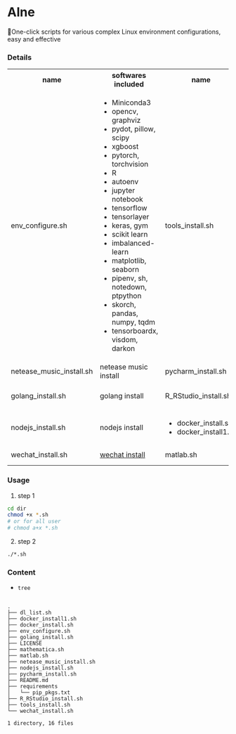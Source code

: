 # Alne

:tada:One-click scripts for various complex Linux environment configurations, easy and effective

### Details

<table>
    <tr>
        <th>name</th>
        <th>softwares included</th>
        <th>name</th>
        <th>softwares included</th>
    </tr>
    <tr>
        <td>
            env_configure.sh
        </td>
        <td>
            <ul>
                <li>Miniconda3</li>
                <li>opencv, graphviz</li>
                <li>pydot, pillow, scipy</li>
                <li>xgboost</li>
                <li>pytorch, torchvision</li>
                <li>R</li>
                <li>autoenv</li>
                <li>jupyter notebook</li>
                <li>tensorflow</li>
                <li>tensorlayer</li>
                <li>keras, gym</li>
                <li>scikit learn</li>
                <li>imbalanced-learn</li>
                <li>matplotlib, seaborn</li>
                <li>pipenv, sh, notedown, ptpython</li>
                <li>skorch, pandas, numpy, tqdm</li>
                <li>tensorboardx, visdom, darkon</li>
            </ul>
        </td>
        <td>
            tools_install.sh
        </td>
        <td>
            <ul>
                <li>curl</li>
                <li>git</li>
                <li>nano</li>
                <li>tmux</li>
                <li>gdebi</li>
                <li>tree</li>
            </ul>
        </td>
    </tr>
    <tr>
        <td>
            netease_music_install.sh
        </td>
        <td>
            netease music install
        </td>
        <td>
            pycharm_install.sh
        </td>
        <td>
            pycharm install
        </td>
    </tr>
    <tr>
        <td>
            golang_install.sh
        </td>
        <td>
            golang install
        </td>
        <td>
            R_RStudio_install.sh
        </td>
        <td>
            R and RStudio install
        </td>
    </tr>
    <tr>
        <td>
            nodejs_install.sh
        </td>
        <td>
            nodejs install
        </td>
        <td>
            <ul>
                <li>docker_install.sh
                </li><li>docker_install1.sh</li>
            </ul>
        </td>
        <td>
            install Docker
        </td>
    </tr>    
    <tr>
        <td>
            wechat_install.sh
        </td>
        <td>
            <a href="https://github.com/geeeeeeeeek/electronic-wechat">wechat install</a>
        </td>
        <td>
            matlab.sh
        </td>
        <td>
            <a href="https://downloadly.ir/">matlab download</a>
        </td>
    </tr>
</table>

### Usage
1. step 1
```bash
cd dir
chmod +x *.sh
# or for all user
# chmod a+x *.sh
```
2. step 2

```bash
./*.sh
```

### Content

* `tree `

```

.
├── dl_list.sh
├── docker_install1.sh
├── docker_install.sh
├── env_configure.sh
├── golang_install.sh
├── LICENSE
├── mathematica.sh
├── matlab.sh
├── netease_music_install.sh
├── nodejs_install.sh
├── pycharm_install.sh
├── README.md
├── requirements
│   └── pip_pkgs.txt
├── R_RStudio_install.sh
├── tools_install.sh
└── wechat_install.sh

1 directory, 16 files
```

